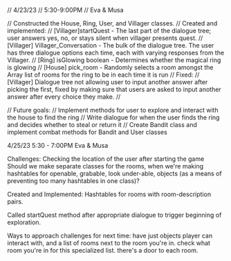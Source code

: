 // 4/23/23
// 5:30-9:00PM
// Eva & Musa

// Constructed the House, Ring, User, and Villager classes.
// Created and implemented:
// [Villager]startQuest - The last part of the dialogue tree; user answers yes, no, or stays silent when villager presents quest.
// [Villager] Villager_Conversation - The bulk of the dialogue tree. The user has three dialogue options each time, each with varying responses from the Villager.
// [Ring] isGlowing boolean - Determines whether the magical ring is glowing
// [House] pick_room - Randomly selects a room amongst the Array list of rooms for the ring to be in each time it is run
// Fixed:
// [Villager] Dialogue tree not allowing user to input another answer after picking the first, fixed by making sure that users are asked to input another answer after every choice they make. 
// 

// Future goals:
// Implement methods for user to explore and interact with the house to find the ring
// Write dialogue for when the user finds the ring and decides whether to steal or return it
// Create Bandit class and implement combat methods for Bandit and User classes

4/25/23
5:30 - 7:00PM
Eva & Musa

Challenges: 
Checking the location of the user after starting the game
Should we make separate classes for the rooms, when we're making hashtables for openable, grabable, look under-able, objects (as a means of preventing too many hashtables in one class)?

Created and Implemented: 
Hashtables for rooms with room-description pairs.

Called startQuest method after appropriate dialogue to trigger beginning of exploration.

Ways to approach challenges for next time: have just objects player can interact with, and a list of rooms next to the room you're in. check what room you're in for this specialized list. there's a door to each room.